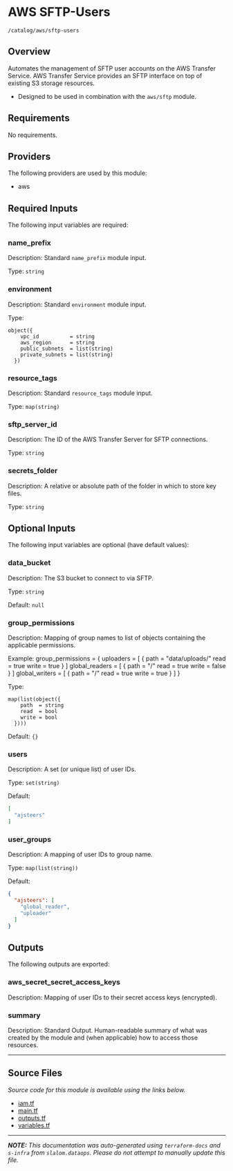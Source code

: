
# AWS SFTP-Users

`/catalog/aws/sftp-users`

## Overview


Automates the management of SFTP user accounts on the AWS Transfer Service. AWS Transfer Service
provides an SFTP interface on top of existing S3 storage resources.

* Designed to be used in combination with the `aws/sftp` module.

## Requirements

No requirements.

## Providers

The following providers are used by this module:

- aws

## Required Inputs

The following input variables are required:

### name\_prefix

Description: Standard `name_prefix` module input.

Type: `string`

### environment

Description: Standard `environment` module input.

Type:

```hcl
object({
    vpc_id          = string
    aws_region      = string
    public_subnets  = list(string)
    private_subnets = list(string)
  })
```

### resource\_tags

Description: Standard `resource_tags` module input.

Type: `map(string)`

### sftp\_server\_id

Description: The ID of the AWS Transfer Server for SFTP connections.

Type: `string`

### secrets\_folder

Description: A relative or absolute path of the folder in which to store key files.

Type: `string`

## Optional Inputs

The following input variables are optional (have default values):

### data\_bucket

Description: The S3 bucket to connect to via SFTP.

Type: `string`

Default: `null`

### group\_permissions

Description: Mapping of group names to list of objects containing the applicable permissions.

Example:
  group\_permissions = {
    uploaders = [
      {
        path  = "data/uploads/"
        read  = true
        write = true
      }
    ]
    global\_readers = [
      {
        path  = "/"
        read  = true
        write = false
      }
    ]
    global\_writers = [
      {
        path  = "/"
        read  = true
        write = true
      }
    ]
  }

Type:

```hcl
map(list(object({
    path  = string
    read  = bool
    write = bool
  })))
```

Default: `{}`

### users

Description: A set (or unique list) of user IDs.

Type: `set(string)`

Default:

```json
[
  "ajsteers"
]
```

### user\_groups

Description: A mapping of user IDs to group name.

Type: `map(list(string))`

Default:

```json
{
  "ajsteers": [
    "global_reader",
    "uploader"
  ]
}
```

## Outputs

The following outputs are exported:

### aws\_secret\_secret\_access\_keys

Description: Mapping of user IDs to their secret access keys (encrypted).

### summary

Description: Standard Output. Human-readable summary of what was created
by the module and (when applicable) how to access those
resources.

---------------------

## Source Files

_Source code for this module is available using the links below._

* [iam.tf](https://github.com/slalom-ggp/dataops-infra/tree/main//catalog/aws/sftp-users/iam.tf)
* [main.tf](https://github.com/slalom-ggp/dataops-infra/tree/main//catalog/aws/sftp-users/main.tf)
* [outputs.tf](https://github.com/slalom-ggp/dataops-infra/tree/main//catalog/aws/sftp-users/outputs.tf)
* [variables.tf](https://github.com/slalom-ggp/dataops-infra/tree/main//catalog/aws/sftp-users/variables.tf)

---------------------

_**NOTE:** This documentation was auto-generated using
`terraform-docs` and `s-infra` from `slalom.dataops`.
Please do not attempt to manually update this file._
